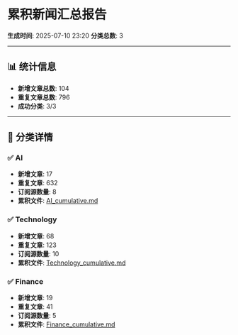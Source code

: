 # 累积新闻汇总报告

**生成时间**: 2025-07-10 23:20
**分类总数**: 3

---

## 📊 统计信息

- **新增文章总数**: 104
- **重复文章总数**: 796
- **成功分类**: 3/3

---

## 📂 分类详情

### ✅ AI
- **新增文章**: 17
- **重复文章**: 632
- **订阅源数量**: 8
- **累积文件**: [AI_cumulative.md](./AI_cumulative.md)

### ✅ Technology
- **新增文章**: 68
- **重复文章**: 123
- **订阅源数量**: 10
- **累积文件**: [Technology_cumulative.md](./Technology_cumulative.md)

### ✅ Finance
- **新增文章**: 19
- **重复文章**: 41
- **订阅源数量**: 5
- **累积文件**: [Finance_cumulative.md](./Finance_cumulative.md)
